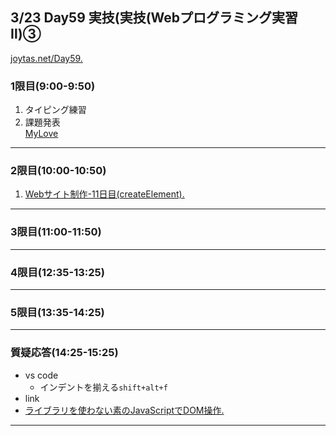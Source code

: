 ## 3/23 Day59 実技(実技(Webプログラミング実習Ⅱ)③
[joytas.net/Day59.](https://joytas.net/%e8%a8%93%e7%b7%b4/day59)
### 1限目(9:00-9:50)
1. タイピング練習
1. 課題発表  
	[MyLove](https://joytas.net/201912/mylove/)
---
### 2限目(10:00-10:50)
1. [Webサイト制作-11日目(createElement).](https://joytas.net/programming/website/js_createelement)
---
### 3限目(11:00-11:50)
---
### 4限目(12:35-13:25)
---
### 5限目(13:35-14:25)
---
### 質疑応答(14:25-15:25)
- vs code
	- インデントを揃える`shift+alt+f`
- link
 - [ライブラリを使わない素のJavaScriptでDOM操作.](https://qiita.com/kouh/items/dfc14d25ccb4e50afe89)
----
